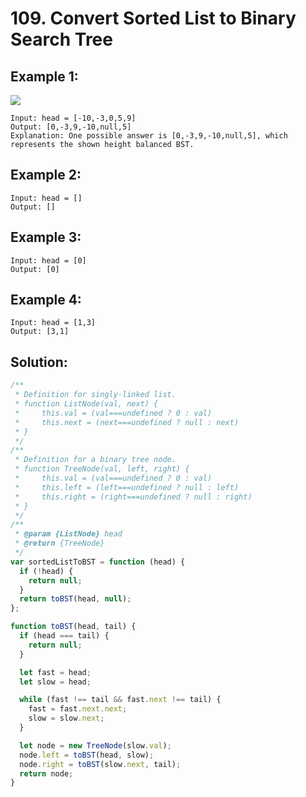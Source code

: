# 109. Convert Sorted List to Binary Search Tree

## Example 1:

![](https://assets.leetcode.com/uploads/2020/08/17/linked.jpg)

    Input: head = [-10,-3,0,5,9]
    Output: [0,-3,9,-10,null,5]
    Explanation: One possible answer is [0,-3,9,-10,null,5], which represents the shown height balanced BST.

## Example 2:

    Input: head = []
    Output: []

## Example 3:

    Input: head = [0]
    Output: [0]

## Example 4:

    Input: head = [1,3]
    Output: [3,1]

## Solution:

```javascript
/**
 * Definition for singly-linked list.
 * function ListNode(val, next) {
 *     this.val = (val===undefined ? 0 : val)
 *     this.next = (next===undefined ? null : next)
 * }
 */
/**
 * Definition for a binary tree node.
 * function TreeNode(val, left, right) {
 *     this.val = (val===undefined ? 0 : val)
 *     this.left = (left===undefined ? null : left)
 *     this.right = (right===undefined ? null : right)
 * }
 */
/**
 * @param {ListNode} head
 * @return {TreeNode}
 */
var sortedListToBST = function (head) {
  if (!head) {
    return null;
  }
  return toBST(head, null);
};

function toBST(head, tail) {
  if (head === tail) {
    return null;
  }

  let fast = head;
  let slow = head;

  while (fast !== tail && fast.next !== tail) {
    fast = fast.next.next;
    slow = slow.next;
  }

  let node = new TreeNode(slow.val);
  node.left = toBST(head, slow);
  node.right = toBST(slow.next, tail);
  return node;
}
```
